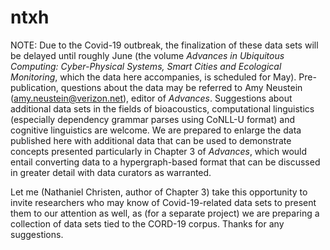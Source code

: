 # ntxh

NOTE: Due to the Covid-19 outbreak, the finalization of these data sets will be delayed 
until roughly June (the volume _Advances in Ubiquitous Computing: Cyber-Physical Systems, 
Smart Cities and Ecological Monitoring_, which the data here accompanies, is scheduled for May).
Pre-publication, questions about the data may be referred to Amy Neustein (amy.neustein@verizon.net), 
editor of _Advances_.  Suggestions about additional data sets in the fields of bioacoustics, 
computational linguistics (especially dependency grammar parses using CoNLL-U format) and 
cognitive linguistics are welcome.  We are prepared to enlarge the data published here with additional 
data that can be used to demonstrate concepts presented particularly in Chapter 3 of _Advances_, 
which would entail converting data to a hypergraph-based format that can be discussed in greater 
detail with data curators as warranted.

Let me (Nathaniel Christen, author of Chapter 3) take this opportunity to invite researchers who 
may know of Covid-19-related data sets to present them to our attention as well, as (for a 
separate project) we are preparing a collection of data sets tied to the CORD-19 corpus.  Thanks 
for any suggestions.

